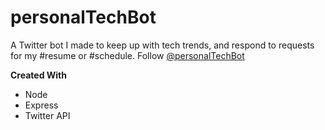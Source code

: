 # personalTechBot
A Twitter bot I made to keep up with tech trends, and respond to requests for my #resume or #schedule. Follow [@personalTechBot](https://twitter.com/personalTechBot "Twitter: @personalTechBot")

**Created With**
   + Node  
   + Express  
   + Twitter API  
   

